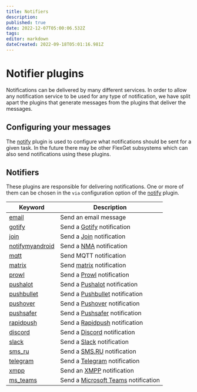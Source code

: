 ```yaml
---
title: Notifiers
description: 
published: true
date: 2022-12-07T05:00:06.532Z
tags: 
editor: markdown
dateCreated: 2022-09-18T05:01:16.981Z
---
```


# Notifier plugins

Notifications can be delivered by many different services. In order to allow any notification service to be used for any type of notification, we have split apart the plugins that generate messages from the plugins that deliver the messages. 

## Configuring your messages

The [notify](/Plugins/notify) plugin is used to configure what notifications should be sent for a given task. In the future there may be other FlexGet subsystems which can also send notifications using these plugins.

## Notifiers
These plugins are responsible for delivering notifications. One or more of them can be chosen in the `via` configuration option of the [notify](/Plugins/notify) plugin.

| **Keyword** | **Description** |
| --- | --- |
| [email](/Plugins/Notifiers/email) | Send an email message |
| [gotify](/Plugins/Notifiers/gotify) | Send a [Gotify](https://gotify.net) notification |
| [join](/Plugins/Notifiers/join) | Send a [Join](https://joaoapps.com/join/) notification |
| [notifymyandroid](/Plugins/Notifiers/notifymyandroid) | Send a [NMA](http://www.notifymyandroid.com/) notification |
| [mqtt](/Plugins/Notifiers/mqtt) | Send MQTT notification |
| [matrix](/Plugins/Notifiers/matrix) | Send [matrix](https://matrix.org) notification |
| [prowl](/Plugins/Notifiers/prowl) | Send a [Prowl](https://www.prowlapp.com/) notification |
| [pushalot](/Plugins/Notifiers/pushalot) | Send a [Pushalot](https://pushalot.com/) notification |
| [pushbullet](/Plugins/Notifiers/pushbullet) | Send a [Pushbullet](https://www.pushbullet.com/) notification |
| [pushover](/Plugins/Notifiers/pushover) | Send a [Pushover](https://pushover.net/apps/clone/Flexget) notification |
| [pushsafer](/Plugins/Notifiers/pushsafer) | Send a [Pushsafer](https://www.pushsafer.com/en/FlexGet) notification |
| [rapidpush](/Plugins/Notifiers/rapidpush) | Send a [Rapidpush](https://rapidpush.net/) notification |
|[discord](/Plugins/Notifiers/discord) | Send a [Discord](https://discordapp.com/) notification
| [slack](/Plugins/Notifiers/slack) | Send a [Slack](https://slack.com/) notification |
| [sms_ru](/Plugins/Notifiers/sms_ru) | Send a [SMS.RU](http://sms.ru/) notification |
| [telegram](/Plugins/Notifiers/telegram) | Send a [Telegram](https://telegram.org/) notification |
| [xmpp](/Plugins/Notifiers/xmpp) | Send an [XMPP](https://xmpp.org/) notification |
| [ms_teams](/Plugins/Notifiers/ms_teams) |Send a [Microsoft Teams](https://products.office.com/en-us/microsoft-teams/group-chat-software) notification |
